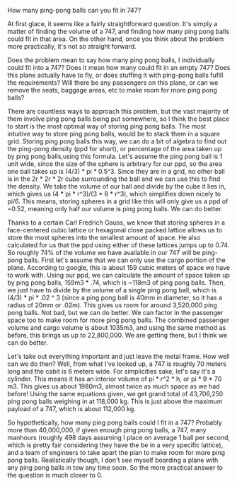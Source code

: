 How many ping-pong balls can you fit in 747?

At first glace, it seems like a fairly straightforward question. It's simply a matter of finding the volume of a 747, and finding how many ping pong balls could fit in that area. On the other hand, once you think about the problem more practically, it's not so straight forward. 

Does the problem mean to say how many ping pong balls, I individually could fit into a 747? 
Does it mean how many could fit in an empty 747? 
Does this plane actually have to fly, or does stuffing it with ping-pong balls fufill the requirements?
Will there be any passengers on this plane, or can we remove the seats, baggage areas, etc to make room for more ping pong balls? 

There are countless ways to approach this problem, but the vast majority of them involve ping pong balls being put somewhere, so I think the best place to start is the most optimal way of storing ping pong balls. The most intuitive way to store ping pong balls, would be to stack them in a square grid. Storing ping pong balls this way, we can do a bit of algebra to find out the ping-pong density (ppd for short), or percentage of the area taken up by ping pong balls,using this formula. Let's assume the ping pong ball is 1 unit wide, since the size of the sphere is arbitrary for our ppd, so the area one ball takes up is (4/3) * pi * 0.5^3. Since they are in a grid, no other ball is in the 2r * 2r * 2r cube surrounding the ball and we can use this to find the density. We take the volume of our ball and divide by the cube it lies in, which gives us (4 * pi * r^3)/(3 * 8 * r^3), which simplifies down nicely to pi/6. This means, storing spheres in a grid like this will only give us a ppd of ~0.52, meaning only half our volume is ping pong balls. We can do better. 

Thanks to a certain Carl Fredrich Gauss, we know that storing spheres in a face-centered cubic lattice or hexagonal close packed lattice allows us to store the most spheres into the smallest amount of space. He also calculated for us that the ppd using either of these lattices jumps up to 0.74. So roughly 74% of the volume we have available in our 747 will be ping-pong balls. First let's assume that we can only use the cargo portion of the plane. According to google, this is about 159 cubic meters of space we have to work with. Using our ppd, we can calculate the amount of space taken up by ping pong balls, 159m3 * .74, which is ~118m3 of ping pong balls. Then, we just have to divide by the volume of a single ping pong ball, which is (4/3) * pi * .02 ^ 3 (since a ping pong ball is 40mm in diameter, so it has a radius of 20mm or .02m). This gives us room for around 3,520,000 ping pong balls. Not bad, but we can do better. We can factor in the passenger space too to make room for more ping pong balls. The combined passenger volume and cargo volume is about 1035m3, and using the same method as before, this brings us up to 22,800,000. We are getting there, but I think we can do better.

Let's take out everything important and just leave the metal frame. How well can we do then? Well, from what I've looked up, a 747 is roughly 70 meters long and the cabit is 6 meters wide. For simplicities sake, let's say it's a cylinder. This means it has an interior volume of pi * r^2 * h, or pi * 9 * 70 m3. This gives us about 1980m3, almost twice as much space as we had before! Using the same equations given, we get grand total of 43,706,250 ping pong balls weighing in at 118,000 kg. This is just above the maximum payload of a 747, which is about 112,000 kg. 

So hypothetically, how many ping pong balls could I fit in a 747? Probably more than 40,000,000, if given enough ping pong balls, a 747, many manhours (roughly 498 days assuming I place on average 1 ball per second, which is pretty fair considering they have the be in a very specific lattice), and a team of engineers to take apart the plan to make room for more ping pong balls. Realistically though, I don't see myself boarding a plane with any ping pong balls in tow any time soon. So the more practical answer to the question is much closer to 0. 
